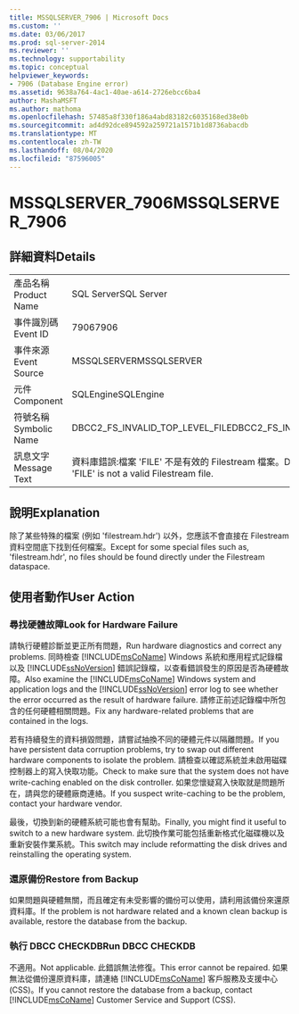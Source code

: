 ```yaml
---
title: MSSQLSERVER_7906 | Microsoft Docs
ms.custom: ''
ms.date: 03/06/2017
ms.prod: sql-server-2014
ms.reviewer: ''
ms.technology: supportability
ms.topic: conceptual
helpviewer_keywords:
- 7906 (Database Engine error)
ms.assetid: 9638a764-4ac1-40ae-a614-2726ebcc6ba4
author: MashaMSFT
ms.author: mathoma
ms.openlocfilehash: 57485a8f330f186a4abd83182c6035168ed38e0b
ms.sourcegitcommit: ad4d92dce894592a259721a1571b1d8736abacdb
ms.translationtype: MT
ms.contentlocale: zh-TW
ms.lasthandoff: 08/04/2020
ms.locfileid: "87596005"
---
```

# <a name="mssqlserver_7906"></a><span data-ttu-id="92013-102">MSSQLSERVER_7906</span><span class="sxs-lookup"><span data-stu-id="92013-102">MSSQLSERVER_7906</span></span>
    
## <a name="details"></a><span data-ttu-id="92013-103">詳細資料</span><span class="sxs-lookup"><span data-stu-id="92013-103">Details</span></span>  
  
|||  
|-|-|  
|<span data-ttu-id="92013-104">產品名稱</span><span class="sxs-lookup"><span data-stu-id="92013-104">Product Name</span></span>|<span data-ttu-id="92013-105">SQL Server</span><span class="sxs-lookup"><span data-stu-id="92013-105">SQL Server</span></span>|  
|<span data-ttu-id="92013-106">事件識別碼</span><span class="sxs-lookup"><span data-stu-id="92013-106">Event ID</span></span>|<span data-ttu-id="92013-107">7906</span><span class="sxs-lookup"><span data-stu-id="92013-107">7906</span></span>|  
|<span data-ttu-id="92013-108">事件來源</span><span class="sxs-lookup"><span data-stu-id="92013-108">Event Source</span></span>|<span data-ttu-id="92013-109">MSSQLSERVER</span><span class="sxs-lookup"><span data-stu-id="92013-109">MSSQLSERVER</span></span>|  
|<span data-ttu-id="92013-110">元件</span><span class="sxs-lookup"><span data-stu-id="92013-110">Component</span></span>|<span data-ttu-id="92013-111">SQLEngine</span><span class="sxs-lookup"><span data-stu-id="92013-111">SQLEngine</span></span>|  
|<span data-ttu-id="92013-112">符號名稱</span><span class="sxs-lookup"><span data-stu-id="92013-112">Symbolic Name</span></span>|<span data-ttu-id="92013-113">DBCC2_FS_INVALID_TOP_LEVEL_FILE</span><span class="sxs-lookup"><span data-stu-id="92013-113">DBCC2_FS_INVALID_TOP_LEVEL_FILE</span></span>|  
|<span data-ttu-id="92013-114">訊息文字</span><span class="sxs-lookup"><span data-stu-id="92013-114">Message Text</span></span>|<span data-ttu-id="92013-115">資料庫錯誤:檔案 'FILE' 不是有效的 Filestream 檔案。</span><span class="sxs-lookup"><span data-stu-id="92013-115">Database error: The file 'FILE' is not a valid Filestream file.</span></span>|  
  
## <a name="explanation"></a><span data-ttu-id="92013-116">說明</span><span class="sxs-lookup"><span data-stu-id="92013-116">Explanation</span></span>  
 <span data-ttu-id="92013-117">除了某些特殊的檔案 (例如 'filestream.hdr') 以外，您應該不會直接在 Filestream 資料空間底下找到任何檔案。</span><span class="sxs-lookup"><span data-stu-id="92013-117">Except for some special files such as, 'filestream.hdr', no files should be found directly under the Filestream dataspace.</span></span>  
  
## <a name="user-action"></a><span data-ttu-id="92013-118">使用者動作</span><span class="sxs-lookup"><span data-stu-id="92013-118">User Action</span></span>  
  
### <a name="look-for-hardware-failure"></a><span data-ttu-id="92013-119">尋找硬體故障</span><span class="sxs-lookup"><span data-stu-id="92013-119">Look for Hardware Failure</span></span>  
 <span data-ttu-id="92013-120">請執行硬體診斷並更正所有問題，</span><span class="sxs-lookup"><span data-stu-id="92013-120">Run hardware diagnostics and correct any problems.</span></span> <span data-ttu-id="92013-121">同時檢查 [!INCLUDE[msCoName](../../includes/msconame-md.md)] Windows 系統和應用程式記錄檔以及 [!INCLUDE[ssNoVersion](../../includes/ssnoversion-md.md)] 錯誤記錄檔，以查看錯誤發生的原因是否為硬體故障。</span><span class="sxs-lookup"><span data-stu-id="92013-121">Also examine the [!INCLUDE[msCoName](../../includes/msconame-md.md)] Windows system and application logs and the [!INCLUDE[ssNoVersion](../../includes/ssnoversion-md.md)] error log to see whether the error occurred as the result of hardware failure.</span></span> <span data-ttu-id="92013-122">請修正前述記錄檔中所包含的任何硬體相關問題。</span><span class="sxs-lookup"><span data-stu-id="92013-122">Fix any hardware-related problems that are contained in the logs.</span></span>  
  
 <span data-ttu-id="92013-123">若有持續發生的資料損毀問題，請嘗試抽換不同的硬體元件以隔離問題。</span><span class="sxs-lookup"><span data-stu-id="92013-123">If you have persistent data corruption problems, try to swap out different hardware components to isolate the problem.</span></span> <span data-ttu-id="92013-124">請檢查以確認系統並未啟用磁碟控制器上的寫入快取功能。</span><span class="sxs-lookup"><span data-stu-id="92013-124">Check to make sure that the system does not have write-caching enabled on the disk controller.</span></span> <span data-ttu-id="92013-125">如果您懷疑寫入快取就是問題所在，請與您的硬體廠商連絡。</span><span class="sxs-lookup"><span data-stu-id="92013-125">If you suspect write-caching to be the problem, contact your hardware vendor.</span></span>  
  
 <span data-ttu-id="92013-126">最後，切換到新的硬體系統可能也會有幫助。</span><span class="sxs-lookup"><span data-stu-id="92013-126">Finally, you might find it useful to switch to a new hardware system.</span></span> <span data-ttu-id="92013-127">此切換作業可能包括重新格式化磁碟機以及重新安裝作業系統。</span><span class="sxs-lookup"><span data-stu-id="92013-127">This switch may include reformatting the disk drives and reinstalling the operating system.</span></span>  
  
### <a name="restore-from-backup"></a><span data-ttu-id="92013-128">還原備份</span><span class="sxs-lookup"><span data-stu-id="92013-128">Restore from Backup</span></span>  
 <span data-ttu-id="92013-129">如果問題與硬體無關，而且確定有未受影響的備份可以使用，請利用該備份來還原資料庫。</span><span class="sxs-lookup"><span data-stu-id="92013-129">If the problem is not hardware related and a known clean backup is available, restore the database from the backup.</span></span>  
  
### <a name="run-dbcc-checkdb"></a><span data-ttu-id="92013-130">執行 DBCC CHECKDB</span><span class="sxs-lookup"><span data-stu-id="92013-130">Run DBCC CHECKDB</span></span>  
 <span data-ttu-id="92013-131">不適用。</span><span class="sxs-lookup"><span data-stu-id="92013-131">Not applicable.</span></span> <span data-ttu-id="92013-132">此錯誤無法修復。</span><span class="sxs-lookup"><span data-stu-id="92013-132">This error cannot be repaired.</span></span> <span data-ttu-id="92013-133">如果無法從備份還原資料庫，請連絡 [!INCLUDE[msCoName](../../includes/msconame-md.md)] 客戶服務及支援中心 (CSS)。</span><span class="sxs-lookup"><span data-stu-id="92013-133">If you cannot restore the database from a backup, contact [!INCLUDE[msCoName](../../includes/msconame-md.md)] Customer Service and Support (CSS).</span></span>  
  
  
